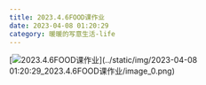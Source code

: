 ```yaml
---
title: 2023.4.6FOOD课作业
date: 2023-04-08 01:20:29
category: 暖暖的写意生活-life
---
```



[![2023.4.6FOOD课作业](//simg.sinajs.cn/blog7style/images/common/sg_trans.gif "2023.4.6FOOD课作业")](../static/img/2023-04-08 01:20:29_2023.4.6FOOD课作业/image_0.png)  

  

